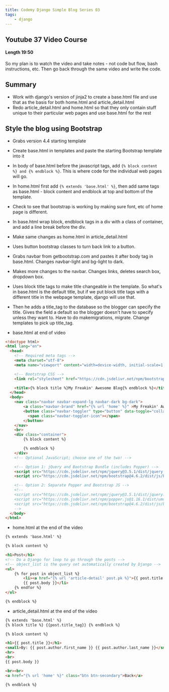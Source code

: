 ```yaml
---
title: Codemy Django Simple Blog Series 03
tags:
    - django
---
```


## Youtube 37 Video Course

#### Length 19:50

So my plan is to watch the video and take notes - not code but flow, bash instructions, etc. Then go back through the same video and write the code.

## Summary

- Work with django's version of jinja2 to create a base.html file and use that as the basis for both home.html and article_detail.html
- Redo article_detail.html and home.html so that they only contain stuff unique to their particular web pages and use base.html for the rest

## Style the blog using Bootstrap

- Grabs version 4.4 starting template
- Create base.html in templates and paste the starting Bootstrap template into it
- In body of base.html before the javascript tags, add `{% block content %} and {% endblock %}`. This is where code for the individual web pages will go.
- In home.html first add `{% extends 'base.html' %}`, then add same tags as base.html - block content and endblock at top and bottom of the template.
- Check to see that bootstrap is working by making sure font, etc of home page is different.
- In base.html wrap block, endblock tags in a div with a class of container, and add a line break before the div.
- Make same changes as home.html in article_detail.html
- Uses button bootstrap classes to turn back link to a button.
- Grabs navbar from getbootstrap.com and pastes it after body tag in base.html. Changes navbar-light and bg-light to dark.
- Makes more changes to the navbar. Changes links, deletes search box, dropdown box. 
- Uses block title tags to make title changeable in the template. So what's in base.html is the default title, but if we put block title tags with a different title in the webpage template, django will use that.
- Then he adds a title_tag to the database so the blogger can specify the title. Gives the field a default so the blogger doesn't have to specify unless they  want to. Have to do makemigrations, migrate. Change templates to pick up title_tag.

- base.html at end of video
``` html
<!doctype html>
<html lang="en">
  <head>
    <!-- Required meta tags -->
    <meta charset="utf-8">
    <meta name="viewport" content="width=device-width, initial-scale=1, shrink-to-fit=no">

    <!-- Bootstrap CSS -->
    <link rel="stylesheet" href="https://cdn.jsdelivr.net/npm/bootstrap@4.6.2/dist/css/bootstrap.min.css" integrity="sha384-xOolHFLEh07PJGoPkLv1IbcEPTNtaed2xpHsD9ESMhqIYd0nLMwNLD69Npy4HI+N" crossorigin="anonymous">

    <title>{% block title %}My Freakin' Awesome Blog{% endblock %}</title>
  </head>
  <body>
    <nav class="navbar navbar-expand-lg navbar-dark bg-dark">
        <a class="navbar-brand" href="{% url 'home' %}" >My Freakin' Awesome Blog</a>
        <button class="navbar-toggler" type="button" data-toggle="collapse" data-target="#navbarSupportedContent" aria-controls="navbarSupportedContent" aria-expanded="false" aria-label="Toggle navigation">
          <span class="navbar-toggler-icon"></span>
        </button>
    </nav>
    <br>
    <div class="container">
        {% block content %}

        {% endblock %}
    </div>
    <!-- Optional JavaScript; choose one of the two! -->

    <!-- Option 1: jQuery and Bootstrap Bundle (includes Popper) -->
    <script src="https://cdn.jsdelivr.net/npm/jquery@3.5.1/dist/jquery.slim.min.js" integrity="sha384-DfXdz2htPH0lsSSs5nCTpuj/zy4C+OGpamoFVy38MVBnE+IbbVYUew+OrCXaRkfj" crossorigin="anonymous"></script>
    <script src="https://cdn.jsdelivr.net/npm/bootstrap@4.6.2/dist/js/bootstrap.bundle.min.js" integrity="sha384-Fy6S3B9q64WdZWQUiU+q4/2Lc9npb8tCaSX9FK7E8HnRr0Jz8D6OP9dO5Vg3Q9ct" crossorigin="anonymous"></script>

    <!-- Option 2: Separate Popper and Bootstrap JS -->
    <!--
    <script src="https://cdn.jsdelivr.net/npm/jquery@3.5.1/dist/jquery.slim.min.js" integrity="sha384-DfXdz2htPH0lsSSs5nCTpuj/zy4C+OGpamoFVy38MVBnE+IbbVYUew+OrCXaRkfj" crossorigin="anonymous"></script>
    <script src="https://cdn.jsdelivr.net/npm/popper.js@1.16.1/dist/umd/popper.min.js" integrity="sha384-9/reFTGAW83EW2RDu2S0VKaIzap3H66lZH81PoYlFhbGU+6BZp6G7niu735Sk7lN" crossorigin="anonymous"></script>
    <script src="https://cdn.jsdelivr.net/npm/bootstrap@4.6.2/dist/js/bootstrap.min.js" integrity="sha384-+sLIOodYLS7CIrQpBjl+C7nPvqq+FbNUBDunl/OZv93DB7Ln/533i8e/mZXLi/P+" crossorigin="anonymous"></script>
    -->
  </body>
</html>

```
- home.html at the end of the video
``` html
{% extends 'base.html' %}

{% block content %}

<h1>Post</h1>
<!-- Do a Django for loop to go through the posts -->
<!-- object_list is the query set automatically created by Django -->
<ul>
    {% for post in object_list %}
        <li><a href="{% url 'article-detail' post.pk %}">{{ post.title }}</a> - {{ post.author.first_name }} {{ post.author.last_name }} <br>
        {{ post.body }}</li>
    {% endfor %}
</ul>

{% endblock %}
```
- article_detail.html at the end of the video
``` html
{% extends 'base.html' %}
{% block title %} {{post.title_tag}} {% endblock %}

{% block content %}

<h1>{{ post.title }}</h1>
<small>By: {{ post.author.first_name }} {{ post.author.last_name }}</small>
<hr>
<br>
{{ post.body }}

<br><br>
<a href="{% url 'home' %}" class="btn btn-secondary">Back</a>

{% endblock %}
```
